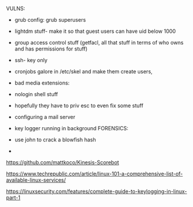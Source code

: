 VULNS:
- grub config: grub superusers

- lightdm stuff- make it so that guest users can have uid below 1000

- group access control stuff (getfacl, all that stuff in terms of who owns and has permissions for stuff)

- ssh- key only 

- cronjobs galore in /etc/skel and make them create users,

- bad media extensions:

- nologin shell stuff

- hopefully they have to priv esc to even fix some stuff

- configuring a mail server 

- key logger running in background
FORENSICS:
- use john to crack a blowfish hash
- 

https://github.com/mattkoco/Kinesis-Scorebot

https://www.techrepublic.com/article/linux-101-a-comprehensive-list-of-available-linux-services/ 

https://linuxsecurity.com/features/complete-guide-to-keylogging-in-linux-part-1

